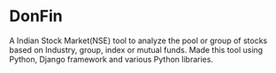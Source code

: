 # DonFin
 A Indian Stock Market(NSE) tool to analyze the pool or group of stocks based on Industry, group, index or mutual funds. Made this tool using Python, Django framework and various Python libraries.
